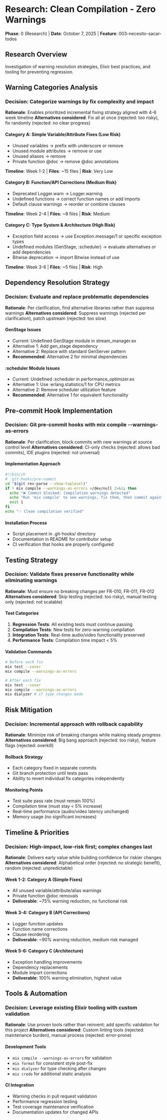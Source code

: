 # Research: Clean Compilation - Zero Warnings

**Phase**: 0 (Research) | **Date**: October 7, 2025 | **Feature**: 003-necesito-sacar-todos

## Research Overview

Investigation of warning resolution strategies, Elixir best practices, and tooling for preventing regression.

## Warning Categories Analysis

### Decision: Categorize warnings by fix complexity and impact
**Rationale**: Enables prioritized incremental fixing strategy aligned with 4-6 week timeline
**Alternatives considered**: Fix all at once (rejected: too risky), fix randomly (rejected: no clear progress)

#### Category A: Simple Variable/Attribute Fixes (Low Risk)
- Unused variables → prefix with underscore or remove
- Unused module attributes → remove or use
- Unused aliases → remove
- Private function @doc → remove @doc annotations

**Timeline**: Week 1-2 | **Files**: ~15 files | **Risk**: Very Low

#### Category B: Function/API Corrections (Medium Risk)
- Deprecated Logger.warn → Logger.warning
- Undefined functions → correct function names or add imports
- Default clause warnings → reorder or combine clauses

**Timeline**: Week 2-4 | **Files**: ~8 files | **Risk**: Medium

#### Category C: Type System & Architecture (High Risk)
- Exception field access → use Exception.message/1 or specific exception types
- Undefined modules (GenStage, :scheduler) → evaluate alternatives or add dependencies
- Bitwise deprecation → import Bitwise instead of use

**Timeline**: Week 3-6 | **Files**: ~5 files | **Risk**: High

## Dependency Resolution Strategy

### Decision: Evaluate and replace problematic dependencies
**Rationale**: Per clarification, find alternative libraries rather than suppress warnings
**Alternatives considered**: Suppress warnings (rejected per clarification), patch upstream (rejected: too slow)

#### GenStage Issues
- Current: Undefined GenStage module in stream_manager.ex
- Alternative 1: Add gen_stage dependency
- Alternative 2: Replace with standard GenServer pattern
- **Recommended**: Alternative 2 for minimal dependencies

#### :scheduler Module Issues
- Current: Undefined :scheduler in performance_optimizer.ex
- Alternative 1: Use :erlang.statistics/1 for CPU metrics
- Alternative 2: Remove scheduler utilization feature
- **Recommended**: Alternative 1 for equivalent functionality

## Pre-commit Hook Implementation

### Decision: Git pre-commit hooks with mix compile --warnings-as-errors
**Rationale**: Per clarification, block commits with new warnings at source control level
**Alternatives considered**: CI-only checks (rejected: allows bad commits), IDE plugins (rejected: not universal)

#### Implementation Approach
```bash
#!/bin/sh
# .git-hooks/pre-commit
cd "$(git rev-parse --show-toplevel)"
if ! mix compile --warnings-as-errors >/dev/null 2>&1; then
  echo "❌ Commit blocked: Compilation warnings detected"
  echo "Run 'mix compile' to see warnings, fix them, then commit again"
  exit 1
fi
echo "✅ Clean compilation verified"
```

#### Installation Process
- Script placement in .git-hooks/ directory
- Documentation in README for contributor setup
- CI verification that hooks are properly configured

## Testing Strategy

### Decision: Validate fixes preserve functionality while eliminating warnings
**Rationale**: Must ensure no breaking changes per FR-010, FR-011, FR-012
**Alternatives considered**: Skip testing (rejected: too risky), manual testing only (rejected: not scalable)

#### Test Categories
1. **Regression Tests**: All existing tests must continue passing
2. **Compilation Tests**: New tests for zero-warning compilation
3. **Integration Tests**: Real-time audio/video functionality preserved
4. **Performance Tests**: Compilation time impact < 5%

#### Validation Commands
```bash
# Before each fix
mix test --cover
mix compile --warnings-as-errors

# After each fix
mix test --cover
mix compile --warnings-as-errors
mix dialyzer # if type changes made
```

## Risk Mitigation

### Decision: Incremental approach with rollback capability
**Rationale**: Minimize risk of breaking changes while making steady progress
**Alternatives considered**: Big bang approach (rejected: too risky), feature flags (rejected: overkill)

#### Rollback Strategy
- Each category fixed in separate commits
- Git branch protection until tests pass
- Ability to revert individual fix categories independently

#### Monitoring Points
- Test suite pass rate (must remain 100%)
- Compilation time (must stay < 5% increase)
- Real-time performance (audio/video latency unchanged)
- Memory usage (no significant increases)

## Timeline & Priorities

### Decision: High-impact, low-risk first; complex changes last
**Rationale**: Delivers early value while building confidence for riskier changes
**Alternatives considered**: Alphabetical order (rejected: no strategic benefit), random (rejected: unpredictable)

#### Week 1-2: Category A (Simple Fixes)
- All unused variable/attribute/alias warnings
- Private function @doc removals
- **Deliverable**: ~75% warning reduction, no functional risk

#### Week 3-4: Category B (API Corrections)
- Logger function updates
- Function name corrections
- Clause reordering
- **Deliverable**: ~90% warning reduction, medium risk managed

#### Week 5-6: Category C (Architecture)
- Exception handling improvements
- Dependency replacements
- Module import corrections
- **Deliverable**: 100% warning elimination, highest value

## Tools & Automation

### Decision: Leverage existing Elixir tooling with custom validation
**Rationale**: Use proven tools rather than reinvent; add specific validation for this project
**Alternatives considered**: Custom linting tools (rejected: maintenance burden), manual process (rejected: error-prone)

#### Development Tools
- `mix compile --warnings-as-errors` for validation
- `mix format` for consistent style post-fix
- `mix dialyzer` for type checking after changes
- `mix credo` for additional static analysis

#### CI Integration
- Warning checks in pull request validation
- Performance regression testing
- Test coverage maintenance verification
- Documentation updates for changed APIs